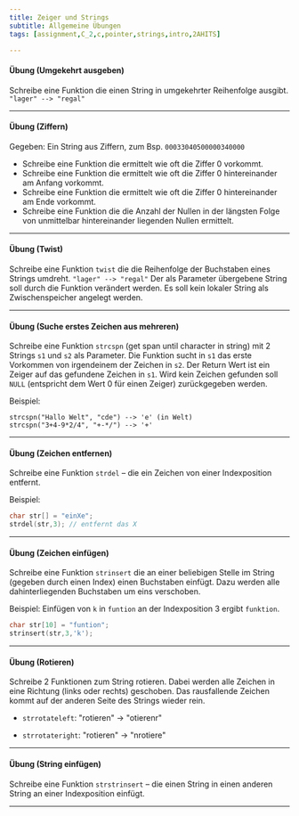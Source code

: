 ```yaml
---
title: Zeiger und Strings
subtitle: Allgemeine Übungen
tags: [assignment,C_2,c,pointer,strings,intro,2AHITS]

---
```


#### Übung (Umgekehrt ausgeben)

Schreibe eine Funktion die einen String in umgekehrter Reihenfolge ausgibt. `"lager" --> "regal"`

---

#### Übung (Ziffern)

Gegeben: Ein String aus Ziffern, zum Bsp. `00033040500000340000`

- Schreibe eine Funktion die ermittelt wie oft die Ziffer 0 vorkommt.
- Schreibe eine Funktion die ermittelt wie oft die Ziffer 0 hintereinander am Anfang vorkommt.
- Schreibe eine Funktion die ermittelt wie oft die Ziffer 0 hintereinander am Ende vorkommt.
- Schreibe eine Funktion die die Anzahl der Nullen in der längsten Folge von unmittelbar hintereinander liegenden Nullen ermittelt. 


---

#### Übung (Twist)

Schreibe eine Funktion `twist` die die Reihenfolge der Buchstaben eines Strings umdreht.
`"lager" --> "regal"`
Der als Parameter übergebene String soll durch die Funktion verändert werden. Es soll kein lokaler String als Zwischenspeicher angelegt werden.

---

#### Übung (Suche erstes Zeichen aus mehreren)

Schreibe eine Funktion `strcspn` (get span until character in string) mit 2 Strings `s1` und `s2` als Parameter.
Die Funktion sucht in `s1` das erste Vorkommen von irgendeinem der Zeichen in `s2`.
Der Return Wert ist ein Zeiger auf das gefundene Zeichen in `s1`.
Wird kein Zeichen gefunden soll `NULL` (entspricht dem Wert 0 für einen Zeiger) zurückgegeben werden.

Beispiel:

```
strcspn("Hallo Welt", "cde") --> 'e' (in Welt)
strcspn("3+4-9*2/4", "+-*/") --> '+'
```

---

#### Übung (Zeichen entfernen)

Schreibe eine Funktion `strdel` – die ein Zeichen von einer Indexposition entfernt.

Beispiel:

```c++
char str[] = "einXe";
strdel(str,3); // entfernt das X
```


---

#### Übung (Zeichen einfügen)

Schreibe eine Funktion `strinsert` die an einer beliebigen Stelle im String (gegeben durch einen Index) einen Buchstaben einfügt. Dazu werden alle dahinterliegenden Buchstaben um eins verschoben.

Beispiel: Einfügen von `k` in `funtion` an der Indexposition 3 ergibt `funktion`.

```c++
char str[10] = "funtion";
strinsert(str,3,'k');
```

---

#### Übung (Rotieren)

Schreibe 2 Funktionen zum String rotieren. Dabei werden alle Zeichen in eine Richtung (links oder rechts) geschoben. Das rausfallende Zeichen kommt auf der anderen Seite des Strings wieder rein.

- `strrotateleft`: "rotieren" → "otierenr"

- `strrotateright`: "rotieren" → "nrotiere"

---

#### Übung (String einfügen)

Schreibe eine Funktion `strstrinsert` – die einen String in einen anderen String an einer Indexposition einfügt. 

---

